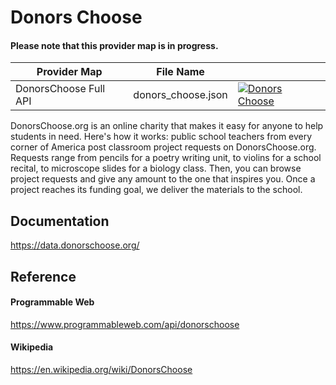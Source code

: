 # Donors Choose

#### Please note that this provider map is in progress.

| Provider Map | File Name | |
|------------------------------|------------------------------|--------------------------------------------------------------------------------------------------------------------------------------------------------------------------------------------------------------------------------------------------------------------|
| DonorsChoose Full API | donors_choose.json | [![Donors Choose](https://d233zlhvpze22y.cloudfront.net/github/AddBitScoopXSmall.png)](https://bitscoop.com/maps/create?source=https://raw.githubusercontent.com/bitscooplabs/provider-maps/master/donors_choose/donors_choose.json) |

DonorsChoose.org is an online charity that makes it easy for anyone to help students in need. Here's how it works: public school teachers from every corner of America post classroom project requests on DonorsChoose.org. Requests range from pencils for a poetry writing unit, to violins for a school recital, to microscope slides for a biology class. Then, you can browse project requests and give any amount to the one that inspires you. Once a project reaches its funding goal, we deliver the materials to the school.

## Documentation
https://data.donorschoose.org/

## Reference

#### Programmable Web
https://www.programmableweb.com/api/donorschoose

#### Wikipedia
https://en.wikipedia.org/wiki/DonorsChoose
